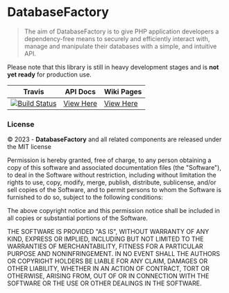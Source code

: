 # DatabaseFactory

> The aim of DatabaseFactory is to give PHP application developers a dependency-free means
> to securely and efficiently interact with, manage and manipulate their databases with a simple,
> and intuitive API.

Please note that this library is still in heavy development stages and is **not yet ready**
for production use.

| Travis                                                                                                                                                      | API Docs                                                  | Wiki Pages                                                     |
|-------------------------------------------------------------------------------------------------------------------------------------------------------------|-----------------------------------------------------------|----------------------------------------------------------------|
| [![Build Status](https://app.travis-ci.com/jason-napolitano/DatabaseFactory.svg?branch=master)](https://app.travis-ci.com/jason-napolitano/DatabaseFactory) | [View Here](https://databasefactory.github.io/framework/) | [View Here](https://github.com/DatabaseFactory/framework/wiki) |

### License

&copy; 2023 - **DatabaseFactory** and all related components are released under
the MIT license

Permission is hereby granted, free of charge, to any person obtaining a copy
of this software and associated documentation files (the "Software"), to deal
in the Software without restriction, including without limitation the rights
to use, copy, modify, merge, publish, distribute, sublicense, and/or sell
copies of the Software, and to permit persons to whom the Software is
furnished to do so, subject to the following conditions:

The above copyright notice and this permission notice shall be included in all
copies or substantial portions of the Software.

THE SOFTWARE IS PROVIDED "AS IS", WITHOUT WARRANTY OF ANY KIND, EXPRESS OR
IMPLIED, INCLUDING BUT NOT LIMITED TO THE WARRANTIES OF MERCHANTABILITY,
FITNESS FOR A PARTICULAR PURPOSE AND NONINFRINGEMENT. IN NO EVENT SHALL THE
AUTHORS OR COPYRIGHT HOLDERS BE LIABLE FOR ANY CLAIM, DAMAGES OR OTHER
LIABILITY, WHETHER IN AN ACTION OF CONTRACT, TORT OR OTHERWISE, ARISING FROM,
OUT OF OR IN CONNECTION WITH THE SOFTWARE OR THE USE OR OTHER DEALINGS IN THE
SOFTWARE.
